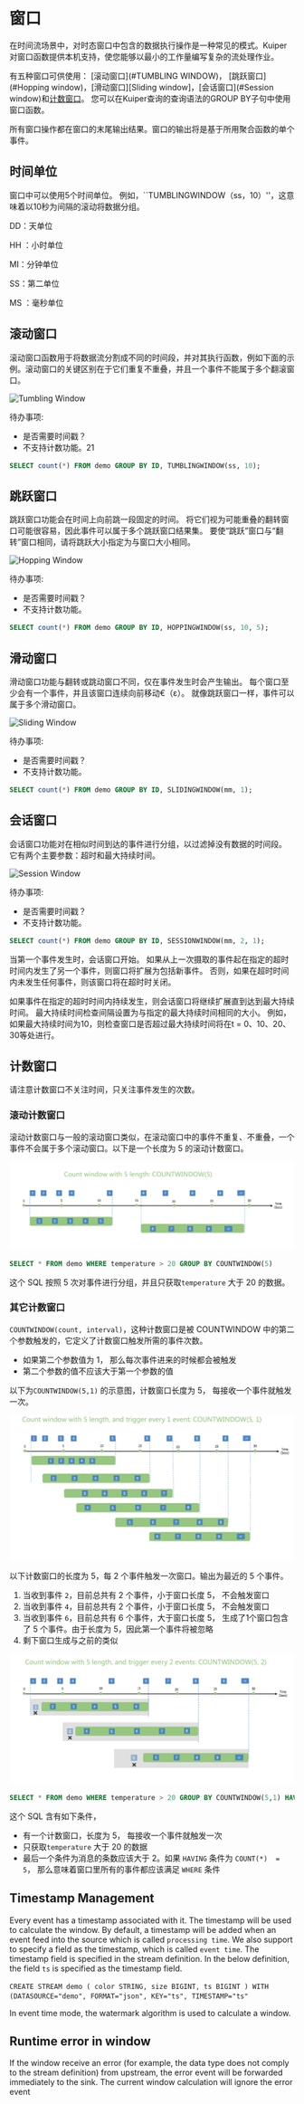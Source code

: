 # 窗口

在时间流场景中，对时态窗口中包含的数据执行操作是一种常见的模式。Kuiper对窗口函数提供本机支持，使您能够以最小的工作量编写复杂的流处理作业。

有五种窗口可供使用： [滚动窗口](#TUMBLING WINDOW)， [跳跃窗口](#Hopping window)，[滑动窗口][Sliding window]，[会话窗口](#Session window)和[计数窗口](#计数窗口)。 您可以在Kuiper查询的查询语法的GROUP BY子句中使用窗口函数。

所有窗口操作都在窗口的末尾输出结果。窗口的输出将是基于所用聚合函数的单个事件。

## 时间单位

窗口中可以使用5个时间单位。 例如，``TUMBLINGWINDOW（ss，10）''，这意味着以10秒为间隔的滚动将数据分组。

DD：天单位

HH ：小时单位

MI：分钟单位

 SS：第二单位

MS ：毫秒单位

## 滚动窗口

滚动窗口函数用于将数据流分割成不同的时间段，并对其执行函数，例如下面的示例。滚动窗口的关键区别在于它们重复不重叠，并且一个事件不能属于多个翻滚窗口。

![Tumbling Window](resources/tumblingWindow.png)

待办事项: 

- 是否需要时间戳？
- 不支持计数功能。21



```sql
SELECT count(*) FROM demo GROUP BY ID, TUMBLINGWINDOW(ss, 10);
```

## 跳跃窗口

跳跃窗口功能会在时间上向前跳一段固定的时间。 将它们视为可能重叠的翻转窗口可能很容易，因此事件可以属于多个跳跃窗口结果集。 要使“跳跃”窗口与“翻转”窗口相同，请将跳跃大小指定为与窗口大小相同。

![Hopping Window](resources/hoppingWindow.png)

待办事项: 

- 是否需要时间戳？
- 不支持计数功能。

```sql
SELECT count(*) FROM demo GROUP BY ID, HOPPINGWINDOW(ss, 10, 5);
```



## 滑动窗口

滑动窗口功能与翻转或跳动窗口不同，仅在事件发生时会产生输出。 每个窗口至少会有一个事件，并且该窗口连续向前移动€（ε）。 就像跳跃窗口一样，事件可以属于多个滑动窗口。

![Sliding Window](resources/slidingWindow.png)

待办事项: 

- 是否需要时间戳？
- 不支持计数功能。

```sql
SELECT count(*) FROM demo GROUP BY ID, SLIDINGWINDOW(mm, 1);
```



## 会话窗口

会话窗口功能对在相似时间到达的事件进行分组，以过滤掉没有数据的时间段。 它有两个主要参数：超时和最大持续时间。

![Session Window](resources/sessionWindow.png)

待办事项: 

- 是否需要时间戳？
- 不支持计数功能。



```sql
SELECT count(*) FROM demo GROUP BY ID, SESSIONWINDOW(mm, 2, 1);
```



当第一个事件发生时，会话窗口开始。 如果从上一次摄取的事件起在指定的超时时间内发生了另一个事件，则窗口将扩展为包括新事件。 否则，如果在超时时间内未发生任何事件，则该窗口将在超时时关闭。

如果事件在指定的超时时间内持续发生，则会话窗口将继续扩展直到达到最大持续时间。 最大持续时间检查间隔设置为与指定的最大持续时间相同的大小。 例如，如果最大持续时间为10，则检查窗口是否超过最大持续时间将在t = 0、10、20、30等处进行。

## 计数窗口

请注意计数窗口不关注时间，只关注事件发生的次数。

### 滚动计数窗口

滚动计数窗口与一般的滚动窗口类似，在滚动窗口中的事件不重复、不重叠，一个事件不会属于多个滚动窗口。以下是一个长度为 5 的滚动计数窗口。

![](resources/tumblingCountWindow.png)

```sql
SELECT * FROM demo WHERE temperature > 20 GROUP BY COUNTWINDOW(5)
```

这个 SQL 按照 5 次对事件进行分组，并且只获取`temperature` 大于 20 的数据。

### 其它计数窗口

`COUNTWINDOW(count, interval)`，这种计数窗口是被 COUNTWINDOW 中的第二个参数触发的，它定义了计数窗口触发所需的事件次数。

- 如果第二个参数值为 1， 那么每次事件进来的时候都会被触发
- 第二个参数的值不应该大于第一个参数的值

以下为`COUNTWINDOW(5,1)` 的示意图，计数窗口长度为 5， 每接收一个事件就触发一次。

![](resources/slidingCountWindow_1.png)

以下计数窗口的长度为 5，每 2 个事件触发一次窗口。输出为最近的 5 个事件。

1. 当收到事件 `2`，目前总共有 2 个事件，小于窗口长度 5， 不会触发窗口 
2. 当收到事件 `4`，目前总共有 2 个事件，小于窗口长度 5， 不会触发窗口 
3. 当收到事件 `6`，目前总共有 6 个事件，大于窗口长度 5， 生成了1个窗口包含了 5 个事件。由于长度为 5，因此第一个事件将被忽略
4. 剩下窗口生成与之前的类似

![](resources/slidingCountWindow_2.png)

```sql
SELECT * FROM demo WHERE temperature > 20 GROUP BY COUNTWINDOW(5,1) HAVING COUNT(*) > 2
```

这个 SQL 含有如下条件，

- 有一个计数窗口，长度为 5， 每接收一个事件就触发一次
- 只获取`temperature` 大于 20 的数据
- 最后一个条件为消息的条数应该大于 2。如果 `HAVING` 条件为 `COUNT(*)  = 5`， 那么意味着窗口里所有的事件都应该满足 `WHERE` 条件

## Timestamp Management

Every event has a timestamp associated with it. The timestamp will be used to calculate the window. By default, a timestamp will be added when an event feed into the source which is called `processing time`. We also support to specify a field as the timestamp, which is called `event time`. The timestamp field is specified in the stream definition. In the below definition, the field `ts` is specified as the timestamp field.

``
CREATE STREAM demo (
					color STRING,
					size BIGINT,
					ts BIGINT
				) WITH (DATASOURCE="demo", FORMAT="json", KEY="ts", TIMESTAMP="ts"
``

In event time mode, the watermark algorithm is used to calculate a window.

## Runtime error in window

If the window receive an error (for example, the data type does not comply to the stream definition) from upstream, the error event will be forwarded immediately to the sink. The current window calculation will ignore the error event